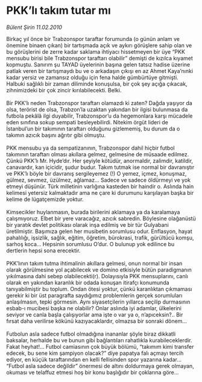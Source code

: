 # PKK’lı takım tutar mı

*Bülent Şirin 11.02.2010*

<div class="taraf_structure_2col_1zq">
<div class="margen_n">



 <p>Birkaç yıl önce bir Trabzonspor taraftar forumunda (o günün anlam ve önemine binaen çıkan) bir tartışmada açık ve aykırı görüşlere sahip olan ve bu görüşlerini de zerre kadar saklama ihtiyacı hissetmeyen bir üye “PKK mensubu birisi bile Trabzonspor taraftarı olabilir” demişti de kızılca kıyamet kopmuştu. Sanırım şu TAYAD üyelerinin başına gelen tatsız hadise üzerine patlak veren bir tartışmaydı bu ve o arkadaşın çıkışı en az Ahmet Kaya’nınki kadar yersiz ve zamansız olduğu için fena halde gümbürtüye gitmişti. Halbuki sağlıklı bir zaman diliminde konuşulsa, bir çok şey açığa çıkacak, zihnimizdeki bir çok zincir kırılabilecekti. Belki. <br/><br/>Bir PKK’lı neden Trabzonspor taraftarı olamazdı ki zaten? Dağda yaşıyor da olsa, terörist de olsa, Trabzon’la uzaktan yakından bir ilgisi bulunmasa da futbola pekâlâ ilgi duyabilir, Trabzonspor’u da hegemonlara karşı mücadele eden sınıfına sokup sempati besleyebilirdi. Nitekim örgüt lideri de İstanbul’un bir takımının taraftarı olduğunu gizlememiş, bu durum da o takımın azıcık başını ağrıtır gibi olmuştu. <br/><br/>PKK mensubu ya da sempatizanının, Trabzonspor dahil hiçbir futbol takımının taraftarı olması akıllara gelmez, gelmesine de müsaade edilmez. Çünkü PKK’lı Mr. Hyde’dır. Her şeyiyle kötüdür, anormaldir, zalimdir, katildir, canavardır, kan içicidir, şudur budur. Takım tutmak ise normal bir davranıştır ve PKK’lı böyle bir davranış sergileyemez (!) O yemez, içmez, konuşmaz, gülmez, sevmez, üzülmez, ağlamaz… Sadece ve sadece öldürmeyi ve yok etmeyi düşünür. Türk milletinin varlığına kasteden bir haindir o. Aslında hain kelimesi yetersiz kalmaktadır ama ne çare ki durumunu karşılayan başka bir kelime de lügatçemizde yoktur. <br/><br/>Kimsecikler huylanmasın, burada birilerini aklamaya ya da karalamaya çalışmıyoruz. Elbet bir yere varacağız, azıcık sabredin. Böylesine olağanüstü bir yaratık devlet politikası olarak inşa edilmiş ve bir tür Gulyabani üretilmiştir. Başımıza gelen her musibetin sorumlusu odur. Enflasyon, hayat pahalılığı, işsizlik, sağlık, eğitim, öğretim, bürokrasi, trafik, gürültücü komşu, sarhoş koca… Hepsinin sorumlusu O’dur. O bulunup yok edilince bu dertlerin hepsi sona erecektir. <br/><br/>PKK’lının takım tutma ihtimalinin akıllara gelmesi, onun normal bir insan olarak görülmesine yol açabilecek ve domino etkisiyle bütün paradigmanın yıkılmasına dahi sebep olabilecekti(r). Dolayısıyla PKK mensuplarını, canlı olarak en yakından karanlık bir odada konuşan itirafçı konumunda tanıyabilmiştir bu toplum. Ondan ötesi yoktur, çünkü karanlıktan çıkmaması gerekir ki bir üst paragrafta saydığımız problemlerin gerçek sorumluları anlaşılmasın, tepki görmesin. Aynı siyasetçilerin yıllarca seçilip durmasının esbab-ı mucibesi başka ne olabilir? Onlar aslında iyi adamlar, ülkelerini seviyor ve canla başla çalışıyorlar ama işte o var ya o, n’apıceksin?.. Bir fırsat daha verilirse kökünü kazıyacaklardır, olmazsa bir sonraki dönem… <br/><br/>Futbolun asla sadece futbol olmadığına inananlar şöyle biraz dikkatli baksalar, herhalde bu ve bunun gibi bağlantıları rahatlıkla kurabileceklerdir. Fakat heyhat!... Futbol camiasının çok büyük bölümü, “takımım kimi transfer edecek, bu sene kim şampiyon olacak?” diye papatya falı açmayı tercih ediyor, en küçük taraftarından en kelli fellisinden spor yazarına kadar… “Futbol asla sadece değildir” önermesi de altını doldurmaya gerek olmayan, okuması ve telaffuz etmesi hoş bir konu başlığıdır bir çoklarına göre…</p>
<br/>
<br/>
<br/>



<br/>


<div id="taraf_not">
</div>

</div>


</div>
